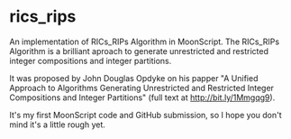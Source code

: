 # rics_rips
An implementation of RICs_RIPs Algorithm in MoonScript. The RICs_RIPs Algorithm is a brilliant aproach to generate unrestricted and restricted integer compositions and integer partitions. 

It was proposed by John Douglas Opdyke on his papper "A Unified Approach to Algorithms Generating Unrestricted and Restricted Integer Compositions and Integer Partitions" (full text at http://bit.ly/1Mmgqg9).

It's my first MoonScript code and GitHub submission, so I hope you don't mind it's a little rough yet.
